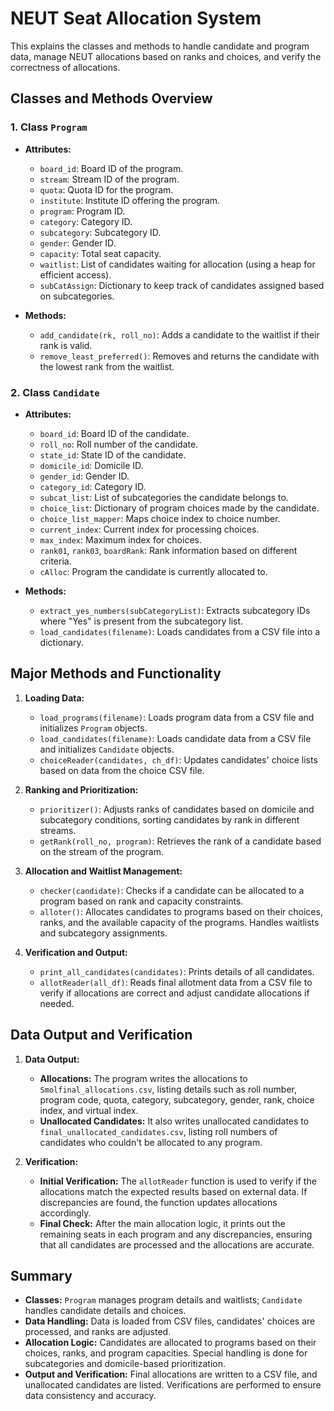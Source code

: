 # NEUT Seat Allocation System

This explains the classes and methods to handle candidate and program data, manage NEUT allocations based on ranks and choices, and verify the correctness of allocations.

## Classes and Methods Overview

### 1. **Class `Program`**

- **Attributes:**
  - `board_id`: Board ID of the program.
  - `stream`: Stream ID of the program.
  - `quota`: Quota ID for the program.
  - `institute`: Institute ID offering the program.
  - `program`: Program ID.
  - `category`: Category ID.
  - `subcategory`: Subcategory ID.
  - `gender`: Gender ID.
  - `capacity`: Total seat capacity.
  - `waitlist`: List of candidates waiting for allocation (using a heap for efficient access).
  - `subCatAssign`: Dictionary to keep track of candidates assigned based on subcategories.

- **Methods:**
  - `add_candidate(rk, roll_no)`: Adds a candidate to the waitlist if their rank is valid.
  - `remove_least_preferred()`: Removes and returns the candidate with the lowest rank from the waitlist.

### 2. **Class `Candidate`**

- **Attributes:**
  - `board_id`: Board ID of the candidate.
  - `roll_no`: Roll number of the candidate.
  - `state_id`: State ID of the candidate.
  - `domicile_id`: Domicile ID.
  - `gender_id`: Gender ID.
  - `category_id`: Category ID.
  - `subcat_list`: List of subcategories the candidate belongs to.
  - `choice_list`: Dictionary of program choices made by the candidate.
  - `choice_list_mapper`: Maps choice index to choice number.
  - `current_index`: Current index for processing choices.
  - `max_index`: Maximum index for choices.
  - `rank01`, `rank03`, `boardRank`: Rank information based on different criteria.
  - `cAlloc`: Program the candidate is currently allocated to.

- **Methods:**
  - `extract_yes_numbers(subCategoryList)`: Extracts subcategory IDs where "Yes" is present from the subcategory list.
  - `load_candidates(filename)`: Loads candidates from a CSV file into a dictionary.

## Major Methods and Functionality

1. **Loading Data:**
   - `load_programs(filename)`: Loads program data from a CSV file and initializes `Program` objects.
   - `load_candidates(filename)`: Loads candidate data from a CSV file and initializes `Candidate` objects.
   - `choiceReader(candidates, ch_df)`: Updates candidates' choice lists based on data from the choice CSV file.

2. **Ranking and Prioritization:**
   - `prioritizer()`: Adjusts ranks of candidates based on domicile and subcategory conditions, sorting candidates by rank in different streams.
   - `getRank(roll_no, program)`: Retrieves the rank of a candidate based on the stream of the program.

3. **Allocation and Waitlist Management:**
   - `checker(candidate)`: Checks if a candidate can be allocated to a program based on rank and capacity constraints.
   - `alloter()`: Allocates candidates to programs based on their choices, ranks, and the available capacity of the programs. Handles waitlists and subcategory assignments.

4. **Verification and Output:**
   - `print_all_candidates(candidates)`: Prints details of all candidates.
   - `allotReader(all_df)`: Reads final allotment data from a CSV file to verify if allocations are correct and adjust candidate allocations if needed.

## Data Output and Verification

1. **Data Output:**
   - **Allocations:** The program writes the allocations to `Smolfinal_allocations.csv`, listing details such as roll number, program code, quota, category, subcategory, gender, rank, choice index, and virtual index.
   - **Unallocated Candidates:** It also writes unallocated candidates to `final_unallocated_candidates.csv`, listing roll numbers of candidates who couldn't be allocated to any program.

2. **Verification:**
   - **Initial Verification:** The `allotReader` function is used to verify if the allocations match the expected results based on external data. If discrepancies are found, the function updates allocations accordingly.
   - **Final Check:** After the main allocation logic, it prints out the remaining seats in each program and any discrepancies, ensuring that all candidates are processed and the allocations are accurate.

## Summary

- **Classes:** `Program` manages program details and waitlists; `Candidate` handles candidate details and choices.
- **Data Handling:** Data is loaded from CSV files, candidates' choices are processed, and ranks are adjusted.
- **Allocation Logic:** Candidates are allocated to programs based on their choices, ranks, and program capacities. Special handling is done for subcategories and domicile-based prioritization.
- **Output and Verification:** Final allocations are written to a CSV file, and unallocated candidates are listed. Verifications are performed to ensure data consistency and accuracy.
